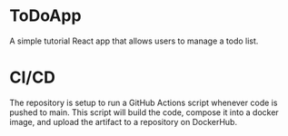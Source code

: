 # ToDoApp
A simple tutorial React app that allows users to manage a todo list.

# CI/CD
The repository is setup to run a GitHub Actions script whenever code is pushed to main.
This script will build the code, compose it into a docker image, and upload the artifact
to a repository on DockerHub.
